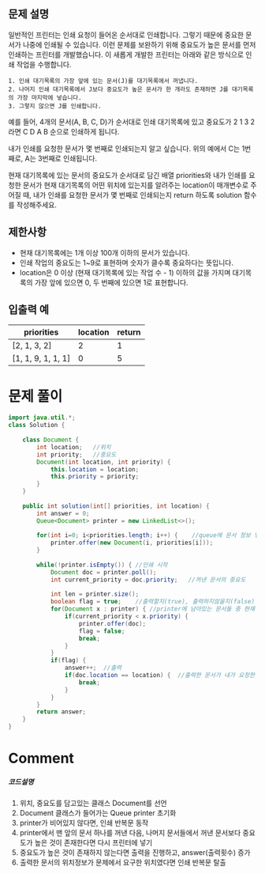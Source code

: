 ## 문제 설명
<p>일반적인 프린터는 인쇄 요청이 들어온 순서대로 인쇄합니다. 그렇기 때문에 중요한 문서가 나중에 인쇄될 수 있습니다. 이런 문제를 보완하기 위해 중요도가 높은 문서를 먼저 인쇄하는 프린터를 개발했습니다. 이 새롭게 개발한 프린터는 아래와 같은 방식으로 인쇄 작업을 수행합니다.</p>
<div class="highlight"><pre class="codehilite"><code>1. 인쇄 대기목록의 가장 앞에 있는 문서(J)를 대기목록에서 꺼냅니다.
2. 나머지 인쇄 대기목록에서 J보다 중요도가 높은 문서가 한 개라도 존재하면 J를 대기목록의 가장 마지막에 넣습니다.
3. 그렇지 않으면 J를 인쇄합니다.
</code></pre></div>
<p>예를 들어, 4개의 문서(A, B, C, D)가 순서대로 인쇄 대기목록에 있고 중요도가 2 1 3 2 라면 C D A B 순으로 인쇄하게 됩니다.</p>

<p>내가 인쇄를 요청한 문서가 몇 번째로 인쇄되는지 알고 싶습니다. 위의 예에서 C는 1번째로, A는 3번째로 인쇄됩니다.</p>

<p>현재 대기목록에 있는 문서의 중요도가 순서대로 담긴 배열 priorities와 내가 인쇄를 요청한 문서가 현재 대기목록의 어떤 위치에 있는지를 알려주는 location이 매개변수로 주어질 때, 내가 인쇄를 요청한 문서가 몇 번째로 인쇄되는지 return 하도록 solution 함수를 작성해주세요.</p>

## 제한사항
<ul>
<li>현재 대기목록에는 1개 이상 100개 이하의 문서가 있습니다.</li>
<li>인쇄 작업의 중요도는 1~9로 표현하며 숫자가 클수록 중요하다는 뜻입니다.</li>
<li>location은 0 이상 (현재 대기목록에 있는 작업 수 - 1) 이하의 값을 가지며 대기목록의 가장 앞에 있으면 0, 두 번째에 있으면 1로 표현합니다.</li>
</ul>

## 입출력 예
<table class="table">
        <thead><tr>
<th>priorities</th>
<th>location</th>
<th>return</th>
</tr>
</thead>
        <tbody><tr>
<td>[2, 1, 3, 2]</td>
<td>2</td>
<td>1</td>
</tr>
<tr>
<td>[1, 1, 9, 1, 1, 1]</td>
<td>0</td>
<td>5</td>
</tr>
</tbody>
      </table>

# 문제 풀이
```java
import java.util.*;
class Solution {
    
    class Document {
        int location;   //위치
        int priority;   //중요도
        Document(int location, int priority) {
            this.location = location;
            this.priority = priority;
        }
    }
    
    public int solution(int[] priorities, int location) {
        int answer = 0;
        Queue<Document> printer = new LinkedList<>();
        
        for(int i=0; i<priorities.length; i++) {    //queue에 문서 정보 넣어주기
            printer.offer(new Document(i, priorities[i]));
        }
        
        while(!printer.isEmpty()) { //인쇄 시작
            Document doc = printer.poll();
            int current_priority = doc.priority;   //꺼낸 문서의 중요도
            
            int len = printer.size();
            boolean flag = true;    //출력할지(true), 출력하지않을지(false) 
            for(Document x : printer) { //printer에 남아있는 문서들 중 현재 출력할 문서보다 중요도가 높은 문서가 있는지 체크
                if(current_priority < x.priority) {
                    printer.offer(doc);
                    flag = false;
                    break;
                }
            }
            if(flag) {
                answer++;  //출력
                if(doc.location == location) {  //출력한 문서가 내가 요청한 문서라면 탈출
                    break;
                }
            }
        }
        return answer;
    }
}
```

# Comment
<h5>코드설명</h5>
<ol>
    <li>위치, 중요도를 담고있는 클래스 Document를 선언</li>
    <li>Document 클래스가 들어가는 Queue printer 초기화</li>
    <li>printer가 비어있지 않다면, 인쇄 반복문 동작</li>
    <li>printer에서 맨 앞의 문서 하나를 꺼낸 다음, 나머지 문서들에서 꺼낸 문서보다 중요도가 높은 것이 존재한다면 다시 프린터에 넣기</li>
    <li>중요도가 높은 것이 존재하지 않는다면 출력을 진행하고, answer(출력횟수) 증가</li>
    <li>출력한 문서의 위치정보가 문제에서 요구한 위치였다면 인쇄 반복문 탈출</li>
</ol>

